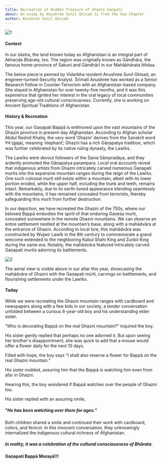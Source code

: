 ```yaml
---
title: Recreation of Hidden Treasure of Ghazni Ganpati
about: An essay by Anushree Sunil Ghisad Ji from the Goa Chapter
author: Anushree Sunil Ghisad
---
```


<img class="this" src="https://rnfvzaelmwbbvfbsppir.supabase.co/storage/v1/object/public/brhatwebsite/01anveshi/hiddentreasure/hiddentreasure.webp" alt="1"/>

#### Context

In our śāstra, the land known today as Afghanistan is an integral part of Akhaṇḍa Bhārata, too. The region was originally known as Gāndhāra, the famous home-province of Śakuni and Gāndhārī in our Mahābhārata Itihāsa.

The below piece is penned by Vidarbha resident Anushree Sunil Ghisad, an engineer-turned-Security Analyst. Śrīmatī Anushree has worked as a Senior Research Fellow in Counter-Terrorism with an Afghanistan-based company. She stayed in Afghanistan for over twenty-five months, and it was this experience that ignited her interest in the oral legacy of local communities preserving age-old cultural consciousness. Currently, she is working on Ancient Spiritual Traditions of Afghanistan. 

#### History & Recreation

This year, our Gaṇapati Bappā is enthroned upon the vast mountains of the Ghazni province in present-day Afghanistan. According to Afghan scholar Abdul Rashid Khaliq, the very word ‘Ghazni’ derives from the Sanskrit word गज (gaja), meaning ‘elephant’; Ghazni has a rich Gāṇapatya tradition, which was further celebrated by its native ruling dynasty, the Lawīks. 

The Lawīks were devout followers of the Śaiva Sāṃpradāya, and they ardently promoted the Gāṇapatya parampara. Local oral accounts reveal that indigenous artists from Ghazni intricately carved numerous Gaṇapati murtis into the expansive mountain ranges during the reign of the Lawīks. One such colossal murti still exists within a mountain, albeit with its lower portion eroded, while the upper half, including the trunk and teeth, remains intact.  Remarkably, due to its earth-toned appearance blending seamlessly with the mountains, it has remained concealed from terrorists, thereby safeguarding this murti from further destruction.

In our depiction, we have recreated the Ghazni of the 750s, where our beloved Bappā embodies the spirit of that enduring Gaṇeśa murti, concealed somewhere in the remote Ghazni mountains. We can observe an entire settlement nestled at the mountain’s base, along with a mahādvāra at the entrance of Ghazni. According to local lore, this mahādvāra was constructed by Wujwir Lawīk in the 8th century to commemorate a grand welcome extended to the neighboring Kabul Shahi King and Zunbil King during the same era. Notably, the mahādvāra featured intricately carved Gaṇapati murtis adorning its battlements.

<img class="this2" src="https://rnfvzaelmwbbvfbsppir.supabase.co/storage/v1/object/public/brhatwebsite/01anveshi/hiddentreasure/hiddentreasure2.webp" alt="2"/>

The aerial view is visible above in our altar this year, showcasing the mahādvāra of Ghazni with the Gaṇapati mūrti, carvings on battlements, and flourishing settlements under the Lawīks.

#### Today

While we were recreating the Ghazni mountain ranges with cardboard and newspapers along with a few kids in our society, a tender conversation unfolded between a curious 8-year-old boy and his understanding elder sister. 

"Who is decorating Bappā on the real Ghazni mountain?" inquired the boy. 

His sister gently replied that perhaps no one adorned it. But upon seeing her brother's disappointment, she was quick to add that a mouse would offer a flower daily for the next 10 days. 

Filled with hope, the boy says “I shall also reserve a flower for Bappā on the real Ghazni mountain.” 

His sister nodded, assuring him that the Bappā is watching him even from afar in Ghazni. 

Hearing this, the boy wondered if Bappā watches over the people of Ghazni too. 

His sister replied with an assuring smile, 

##### "He has been watching over them for ages." 

Both children shared a smile and continued their work with cardboard, colors, and fevicol. In this innocent conversation, they unknowingly internalized the indigenous cultural richness of Afghanistan. 

##### In reality, it was a celebration of the cultural consciousness of Bhārata.

**Gaṇapati Bappā Morayā!!!**

<style lang="sass">

.this
	object-fit: cover
	width: 100%
	height: 480px
	@media screen and (max-width: 768px)
		height: 240px

.this2
	object-fit: contain
	height: 560px

</style>
